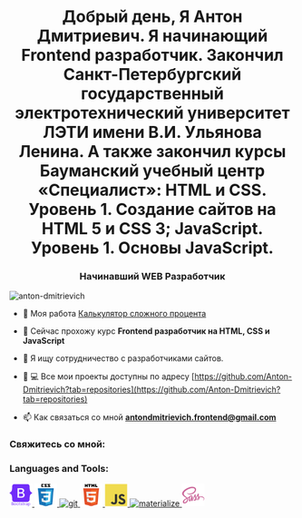 
<h1 align="center">Добрый день, Я Антон Дмитриевич. 
Я начинающий Frontend разработчик. Закончил Санкт-Петербургский государственный электротехнический университет ЛЭТИ имени В.И. Ульянова Ленина. А также закончил курсы Бауманский учебный центр «Специалист»: HTML и CSS. Уровень 1. Создание сайтов на HTML 5 и СSS 3; JavaScript. Уровень 1. Основы JavaScript.</h1>
<h3 align="center">Начинавший WEB Разработчик</h3>

<p align="left"> <img src="https://komarev.com/ghpvc/?username=anton-dmitrievich&label=Profile%20views&color=0e75b6&style=flat" alt="anton-dmitrievich" /> </p>

- 🔭 Моя работа [Калькулятор сложного процента](https://github.com/Anton-Dmitrievich/Compound_interest)

- 🌱 Сейчас прохожу курс **Frontend разработчик на HTML, CSS и JavaScript**

- 👯 Я ищу сотрудничество с разработчиками сайтов. 

- 👨 💻 Все мои проекты доступны по адресу [https://github.com/Anton-Dmitrievich?tab=repositories](https://github.com/Anton-Dmitrievich?tab=repositories)

- 📫 Как связаться со мной **antondmitrievich.frontend@gmail.com**

<h3 align="left">Свяжитесь со мной:</ h3>
<p align="left">
</p>

<h3 align="left">Languages and Tools:</h3>
<p align="left"> <a href="https://getbootstrap.com" target="_blank" rel="noreferrer"> <img src="https://raw.githubusercontent.com/devicons/devicon/master/icons/bootstrap/bootstrap-plain-wordmark.svg" alt="bootstrap" width="40" height="40"/> </а> <a href="https://www.w3schools.com/css/" target="_blank" rel="noreferrer"> <img src="https://raw.githubusercontent.com/devicons/devicon/master/icons/css3/css3-original-wordmark.svg" alt="css3" width="40" height="40"/> </а> <a href="https://git-scm.com/" target="_blank" rel="noreferrer"> <img src="https://www.vectorlogo.zone/logos/git-scm/git-scm-icon.svg" alt="git" width="40" height="40"/> </а> <a href="https://www.w3.org/html/" target="_blank" rel="noreferrer"> <img src="https://raw.githubusercontent.com/devicons/devicon/master/icons/html5/html5-original-wordmark.svg" alt="html5" width="40" height="40"/> </а> <a href="https://developer.mozilla.org/en-US/docs/Web/JavaScript" target="_blank" rel="noreferrer"> <img src="https://raw.githubusercontent.com/devicons/devicon/master/icons/javascript/javascript-original.svg" alt="javascript" width="40" height="40"/> </а> <a href="https://materializecss.com/" target="_blank" rel="noreferrer"> <img src="https://raw.githubusercontent.com/prplx/svg-logos/5585531d45d294869c4eaab4d7cf2e9c167710a9/svg/materialize.svg" alt="materialize" width="40" height="40"/> </а> <a href="https://sass-lang.com" target="_blank" rel="noreferrer"> <img src="https://raw.githubusercontent.com/devicons/devicon/master/icons/sass/sass-original.svg" alt="sass" width="40" height="40"/> </а> </чел>
